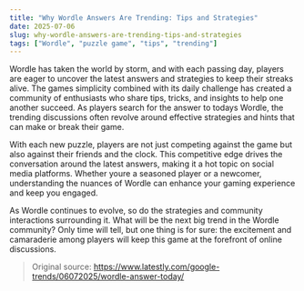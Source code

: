 ```yaml
---
title: "Why Wordle Answers Are Trending: Tips and Strategies"
date: 2025-07-06
slug: why-wordle-answers-are-trending-tips-and-strategies
tags: ["Wordle", "puzzle game", "tips", "trending"]
---
```


Wordle has taken the world by storm, and with each passing day, players are eager to uncover the latest answers and strategies to keep their streaks alive. The games simplicity combined with its daily challenge has created a community of enthusiasts who share tips, tricks, and insights to help one another succeed. As players search for the answer to todays Wordle, the trending discussions often revolve around effective strategies and hints that can make or break their game.

With each new puzzle, players are not just competing against the game but also against their friends and the clock. This competitive edge drives the conversation around the latest answers, making it a hot topic on social media platforms. Whether youre a seasoned player or a newcomer, understanding the nuances of Wordle can enhance your gaming experience and keep you engaged.

As Wordle continues to evolve, so do the strategies and community interactions surrounding it. What will be the next big trend in the Wordle community? Only time will tell, but one thing is for sure: the excitement and camaraderie among players will keep this game at the forefront of online discussions.

> Original source: https://www.latestly.com/google-trends/06072025/wordle-answer-today/